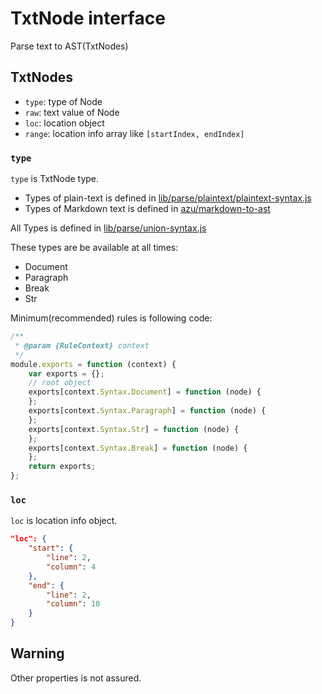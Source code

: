 # TxtNode interface

Parse text to AST(TxtNodes)

## TxtNodes

- `type`: type of Node
- `raw`: text value of Node
- `loc`: location object
- `range`: location info array like `[startIndex, endIndex]`

### `type`

`type` is TxtNode type.

- Types of plain-text is defined in [lib/parse/plaintext/plaintext-syntax.js](..lib/parse/plaintext/plaintext-syntax.js)
- Types of Markdown text is defined in [azu/markdown-to-ast](https://github.com/azu/markdown-to-ast/ "azu/markdown-to-ast")

All Types is defined in [lib/parse/union-syntax.js](../lib/parse/union-syntax.js)

These types are be available at all times:

- Document
- Paragraph
- Break
- Str

Minimum(recommended) rules is following code:

```js
/**
 * @param {RuleContext} context
 */
module.exports = function (context) {
    var exports = {};
    // root object
    exports[context.Syntax.Document] = function (node) {
    };
    exports[context.Syntax.Paragraph] = function (node) {
    };
    exports[context.Syntax.Str] = function (node) {
    };
    exports[context.Syntax.Break] = function (node) {
    };
    return exports;
};
```


### `loc`

`loc` is location info object.

```json
"loc": {
    "start": {
        "line": 2,
        "column": 4
    },
    "end": {
        "line": 2,
        "column": 10
    }
}
```

## Warning

Other properties is not assured.
